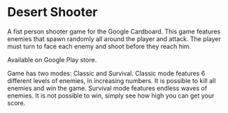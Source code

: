 # Desert Shooter

A fist person shooter game for the Google Cardboard. This game features enemies that spawn randomly all around the player and attack. The player must turn to face each enemy and shoot before they reach him. 

Available on Google Play store.

Game has two modes: Classic and Survival.
Classic mode features 6 different levels of enemies, in increasing numbers. It is possible to kill all enemies and win the game.
Survival mode features endless waves of enemies. It is not possible to win, simply see how high you can get your score.
